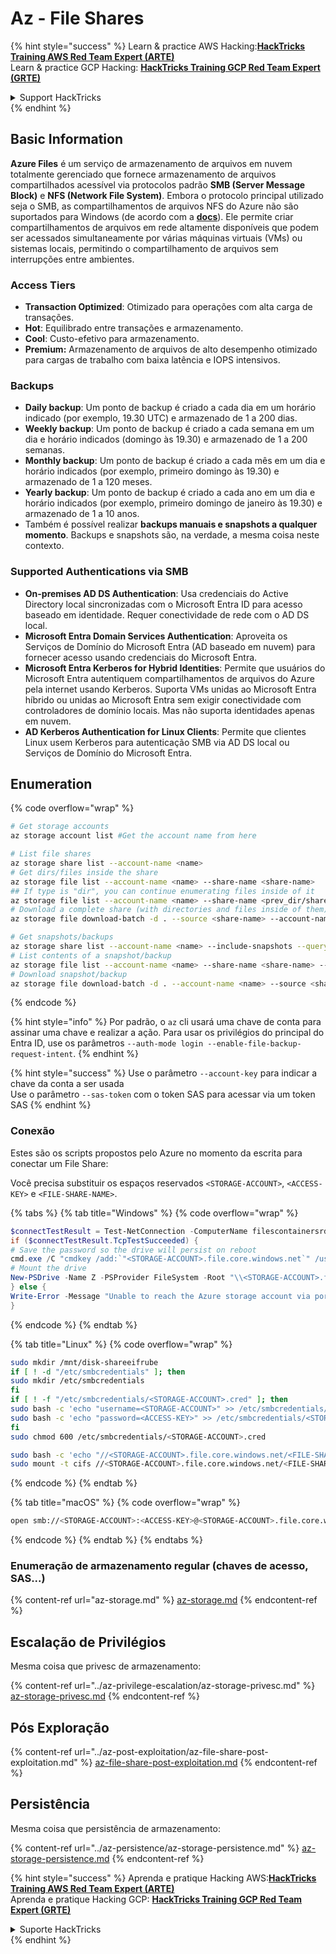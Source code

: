 # Az - File Shares

{% hint style="success" %}
Learn & practice AWS Hacking:<img src="../../../.gitbook/assets/image (1) (1) (1) (1).png" alt="" data-size="line">[**HackTricks Training AWS Red Team Expert (ARTE)**](https://training.hacktricks.xyz/courses/arte)<img src="../../../.gitbook/assets/image (1) (1) (1) (1).png" alt="" data-size="line">\
Learn & practice GCP Hacking: <img src="../../../.gitbook/assets/image (2) (1).png" alt="" data-size="line">[**HackTricks Training GCP Red Team Expert (GRTE)**<img src="../../../.gitbook/assets/image (2) (1).png" alt="" data-size="line">](https://training.hacktricks.xyz/courses/grte)

<details>

<summary>Support HackTricks</summary>

* Check the [**subscription plans**](https://github.com/sponsors/carlospolop)!
* **Join the** 💬 [**Discord group**](https://discord.gg/hRep4RUj7f) or the [**telegram group**](https://t.me/peass) or **follow** us on **Twitter** 🐦 [**@hacktricks\_live**](https://twitter.com/hacktricks_live)**.**
* **Share hacking tricks by submitting PRs to the** [**HackTricks**](https://github.com/carlospolop/hacktricks) and [**HackTricks Cloud**](https://github.com/carlospolop/hacktricks-cloud) github repos.

</details>
{% endhint %}

## Basic Information

**Azure Files** é um serviço de armazenamento de arquivos em nuvem totalmente gerenciado que fornece armazenamento de arquivos compartilhados acessível via protocolos padrão **SMB (Server Message Block)** e **NFS (Network File System)**. Embora o protocolo principal utilizado seja o SMB, as compartilhamentos de arquivos NFS do Azure não são suportados para Windows (de acordo com a [**docs**](https://learn.microsoft.com/en-us/azure/storage/files/files-nfs-protocol)). Ele permite criar compartilhamentos de arquivos em rede altamente disponíveis que podem ser acessados simultaneamente por várias máquinas virtuais (VMs) ou sistemas locais, permitindo o compartilhamento de arquivos sem interrupções entre ambientes.

### Access Tiers

* **Transaction Optimized**: Otimizado para operações com alta carga de transações.
* **Hot**: Equilibrado entre transações e armazenamento.
* **Cool**: Custo-efetivo para armazenamento.
* **Premium:** Armazenamento de arquivos de alto desempenho otimizado para cargas de trabalho com baixa latência e IOPS intensivos.

### Backups

* **Daily backup**: Um ponto de backup é criado a cada dia em um horário indicado (por exemplo, 19.30 UTC) e armazenado de 1 a 200 dias.
* **Weekly backup**: Um ponto de backup é criado a cada semana em um dia e horário indicados (domingo às 19.30) e armazenado de 1 a 200 semanas.
* **Monthly backup**: Um ponto de backup é criado a cada mês em um dia e horário indicados (por exemplo, primeiro domingo às 19.30) e armazenado de 1 a 120 meses.
* **Yearly backup**: Um ponto de backup é criado a cada ano em um dia e horário indicados (por exemplo, primeiro domingo de janeiro às 19.30) e armazenado de 1 a 10 anos.
* Também é possível realizar **backups manuais e snapshots a qualquer momento**. Backups e snapshots são, na verdade, a mesma coisa neste contexto.

### Supported Authentications via SMB

* **On-premises AD DS Authentication**: Usa credenciais do Active Directory local sincronizadas com o Microsoft Entra ID para acesso baseado em identidade. Requer conectividade de rede com o AD DS local.
* **Microsoft Entra Domain Services Authentication**: Aproveita os Serviços de Domínio do Microsoft Entra (AD baseado em nuvem) para fornecer acesso usando credenciais do Microsoft Entra.
* **Microsoft Entra Kerberos for Hybrid Identities**: Permite que usuários do Microsoft Entra autentiquem compartilhamentos de arquivos do Azure pela internet usando Kerberos. Suporta VMs unidas ao Microsoft Entra híbrido ou unidas ao Microsoft Entra sem exigir conectividade com controladores de domínio locais. Mas não suporta identidades apenas em nuvem.
* **AD Kerberos Authentication for Linux Clients**: Permite que clientes Linux usem Kerberos para autenticação SMB via AD DS local ou Serviços de Domínio do Microsoft Entra.

## Enumeration

{% code overflow="wrap" %}
```bash
# Get storage accounts
az storage account list #Get the account name from here

# List file shares
az storage share list --account-name <name>
# Get dirs/files inside the share
az storage file list --account-name <name> --share-name <share-name>
## If type is "dir", you can continue enumerating files inside of it
az storage file list --account-name <name> --share-name <prev_dir/share-name>
# Download a complete share (with directories and files inside of them)
az storage file download-batch -d . --source <share-name> --account-name <name>

# Get snapshots/backups
az storage share list --account-name <name> --include-snapshots --query "[?snapshot != null]"
# List contents of a snapshot/backup
az storage file list --account-name <name> --share-name <share-name> --snapshot <snapshot-version> #e.g. "2024-11-25T11:26:59.0000000Z"
# Download snapshot/backup
az storage file download-batch -d . --account-name <name> --source <share-name> --snapshot <snapshot-version>
```
{% endcode %}

{% hint style="info" %}
Por padrão, o `az` cli usará uma chave de conta para assinar uma chave e realizar a ação. Para usar os privilégios do principal do Entra ID, use os parâmetros `--auth-mode login --enable-file-backup-request-intent`.
{% endhint %}

{% hint style="success" %}
Use o parâmetro `--account-key` para indicar a chave da conta a ser usada\
Use o parâmetro `--sas-token` com o token SAS para acessar via um token SAS
{% endhint %}

### Conexão

Estes são os scripts propostos pelo Azure no momento da escrita para conectar um File Share:

Você precisa substituir os espaços reservados `<STORAGE-ACCOUNT>`, `<ACCESS-KEY>` e `<FILE-SHARE-NAME>`.

{% tabs %}
{% tab title="Windows" %}
{% code overflow="wrap" %}
```powershell
$connectTestResult = Test-NetConnection -ComputerName filescontainersrdtfgvhb.file.core.windows.net -Port 445
if ($connectTestResult.TcpTestSucceeded) {
# Save the password so the drive will persist on reboot
cmd.exe /C "cmdkey /add:`"<STORAGE-ACCOUNT>.file.core.windows.net`" /user:`"localhost\<STORAGE-ACCOUNT>`" /pass:`"<ACCESS-KEY>`""
# Mount the drive
New-PSDrive -Name Z -PSProvider FileSystem -Root "\\<STORAGE-ACCOUNT>.file.core.windows.net\<FILE-SHARE-NAME>" -Persist
} else {
Write-Error -Message "Unable to reach the Azure storage account via port 445. Check to make sure your organization or ISP is not blocking port 445, or use Azure P2S VPN, Azure S2S VPN, or Express Route to tunnel SMB traffic over a different port."
}
```
{% endcode %}
{% endtab %}

{% tab title="Linux" %}
{% code overflow="wrap" %}
```bash
sudo mkdir /mnt/disk-shareeifrube
if [ ! -d "/etc/smbcredentials" ]; then
sudo mkdir /etc/smbcredentials
fi
if [ ! -f "/etc/smbcredentials/<STORAGE-ACCOUNT>.cred" ]; then
sudo bash -c 'echo "username=<STORAGE-ACCOUNT>" >> /etc/smbcredentials/<STORAGE-ACCOUNT>.cred'
sudo bash -c 'echo "password=<ACCESS-KEY>" >> /etc/smbcredentials/<STORAGE-ACCOUNT>.cred'
fi
sudo chmod 600 /etc/smbcredentials/<STORAGE-ACCOUNT>.cred

sudo bash -c 'echo "//<STORAGE-ACCOUNT>.file.core.windows.net/<FILE-SHARE-NAME> /mnt/<FILE-SHARE-NAME> cifs nofail,credentials=/etc/smbcredentials/<STORAGE-ACCOUNT>.cred,dir_mode=0777,file_mode=0777,serverino,nosharesock,actimeo=30" >> /etc/fstab'
sudo mount -t cifs //<STORAGE-ACCOUNT>.file.core.windows.net/<FILE-SHARE-NAME> /mnt/<FILE-SHARE-NAME> -o credentials=/etc/smbcredentials/<STORAGE-ACCOUNT>.cred,dir_mode=0777,file_mode=0777,serverino,nosharesock,actimeo=30
```
{% endcode %}
{% endtab %}

{% tab title="macOS" %}
{% code overflow="wrap" %}
```bash
open smb://<STORAGE-ACCOUNT>:<ACCESS-KEY>@<STORAGE-ACCOUNT>.file.core.windows.net/<FILE-SHARE-NAME>
```
{% endcode %}
{% endtab %}
{% endtabs %}

### Enumeração de armazenamento regular (chaves de acesso, SAS...)

{% content-ref url="az-storage.md" %}
[az-storage.md](az-storage.md)
{% endcontent-ref %}

## Escalação de Privilégios

Mesma coisa que privesc de armazenamento:

{% content-ref url="../az-privilege-escalation/az-storage-privesc.md" %}
[az-storage-privesc.md](../az-privilege-escalation/az-storage-privesc.md)
{% endcontent-ref %}

## Pós Exploração

{% content-ref url="../az-post-exploitation/az-file-share-post-exploitation.md" %}
[az-file-share-post-exploitation.md](../az-post-exploitation/az-file-share-post-exploitation.md)
{% endcontent-ref %}

## Persistência

Mesma coisa que persistência de armazenamento:

{% content-ref url="../az-persistence/az-storage-persistence.md" %}
[az-storage-persistence.md](../az-persistence/az-storage-persistence.md)
{% endcontent-ref %}

{% hint style="success" %}
Aprenda e pratique Hacking AWS:<img src="../../../.gitbook/assets/image (1) (1) (1) (1).png" alt="" data-size="line">[**HackTricks Training AWS Red Team Expert (ARTE)**](https://training.hacktricks.xyz/courses/arte)<img src="../../../.gitbook/assets/image (1) (1) (1) (1).png" alt="" data-size="line">\
Aprenda e pratique Hacking GCP: <img src="../../../.gitbook/assets/image (2) (1).png" alt="" data-size="line">[**HackTricks Training GCP Red Team Expert (GRTE)**<img src="../../../.gitbook/assets/image (2) (1).png" alt="" data-size="line">](https://training.hacktricks.xyz/courses/grte)

<details>

<summary>Suporte HackTricks</summary>

* Confira os [**planos de assinatura**](https://github.com/sponsors/carlospolop)!
* **Junte-se ao** 💬 [**grupo do Discord**](https://discord.gg/hRep4RUj7f) ou ao [**grupo do telegram**](https://t.me/peass) ou **siga**-nos no **Twitter** 🐦 [**@hacktricks\_live**](https://twitter.com/hacktricks_live)**.**
* **Compartilhe truques de hacking enviando PRs para os repositórios do** [**HackTricks**](https://github.com/carlospolop/hacktricks) e [**HackTricks Cloud**](https://github.com/carlospolop/hacktricks-cloud).

</details>
{% endhint %}
